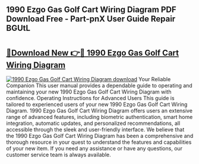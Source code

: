 ## 1990 Ezgo Gas Golf Cart Wiring Diagram PDF Download Free - Part-pnX User Guide Repair BGUtL

# <h2><a href="http://dfpspg.blite.top/?on=1990+Ezgo+Gas+Golf+Cart+Wiring+Diagram">🔗Download New 👉🔴 1990 Ezgo Gas Golf Cart Wiring Diagram</a></h2>

[![1990 Ezgo Gas Golf Cart Wiring Diagram download](https://i.imgur.com/lujVjoI.png)](http://dfpspg.blite.top/?on=1990+Ezgo+Gas+Golf+Cart+Wiring+Diagram)
Your Reliable Companion This user manual provides a dependable guide to operating and maintaining your new 1990 Ezgo Gas Golf Cart Wiring Diagram with confidence. Operating Instructions for Advanced Users This guide is tailored to experienced users of your new 1990 Ezgo Gas Golf Cart Wiring Diagram. 1990 Ezgo Gas Golf Cart Wiring Diagram offers users an extensive range of advanced features, including biometric authentication, smart home integration, automatic updates, and personalized recommendations, all accessible through the sleek and user-friendly interface. We believe that the 1990 Ezgo Gas Golf Cart Wiring Diagram has been a comprehensive and thorough resource in your quest to understand the features and capabilities of your new item. If you need any assistance or have any questions, our customer service team is always available.
